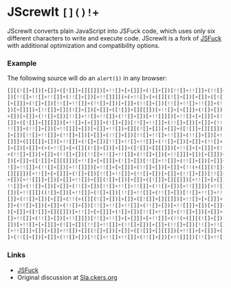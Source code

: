 # JScrewIt `[]()!+`

JScrewIt converts plain JavaScript into JSFuck code, which uses only six different characters to write and execute code.
JScrewIt is a fork of [JSFuck](https://github.com/aemkei/jsfuck) with additional optimization and compatibility
options.

### Example

The following source will do an `alert(1)` in any browser:

```js
[][(![]+[])[+[]]+([![]]+[][[]])[+!![]+[+[]]]+(![]+[])[!![]+!![]]+(!![]+[])[+[]]+(!![]+[
])[!![]+!![]+!![]]+(!![]+[])[+!![]]][(+(+!![]+[+([][(![]+[])[+[]]+([![]]+[][[]])[+!![]+
[+[]]]+(![]+[])[!![]+!![]]+(!![]+[])[+[]]+(!![]+[])[!![]+!![]+!![]]+(!![]+[])[+!![]]]+[
])[+[]]])+[!![]]+[][(![]+[])[+[]]+([![]]+[][[]])[+!![]+[+[]]]+(![]+[])[!![]+!![]]+(!![]
+[])[+[]]+(!![]+[])[!![]+!![]+!![]]+(!![]+[])[+!![]]])[+!![]+[+[]]]+(!!(+([][(![]+[])[+
[]]+([![]]+[][[]])[+!![]+[+[]]]+(![]+[])[!![]+!![]]+(!![]+[])[+[]]+(!![]+[])[!![]+!![]+
!![]]+(!![]+[])[+!![]]]+[])[+[]]+!![])+[][(![]+[])[+[]]+([![]]+[][[]])[+!![]+[+[]]]+(![
]+[])[!![]+!![]]+(!![]+[])[+[]]+(!![]+[])[!![]+!![]+!![]]+(!![]+[])[+!![]]])[+!![]+[+!!
[]]]+([][[]]+[])[+!![]]+(![]+[])[!![]+!![]+!![]]+(!![]+[])[+[]]+(!![]+[])[+!![]]+([][[]
]+[])[+[]]+(+(+!![]+[+([][(![]+[])[+[]]+([![]]+[][[]])[+!![]+[+[]]]+(![]+[])[!![]+!![]]
+(!![]+[])[+[]]+(!![]+[])[!![]+!![]+!![]]+(!![]+[])[+!![]]]+[])[+[]]])+[!![]]+[][(![]+[
])[+[]]+([![]]+[][[]])[+!![]+[+[]]]+(![]+[])[!![]+!![]]+(!![]+[])[+[]]+(!![]+[])[!![]+!
![]+!![]]+(!![]+[])[+!![]]])[+!![]+[+[]]]+(!![]+[])[+[]]+(!!(+([][(![]+[])[+[]]+([![]]+
[][[]])[+!![]+[+[]]]+(![]+[])[!![]+!![]]+(!![]+[])[+[]]+(!![]+[])[!![]+!![]+!![]]+(!![]
+[])[+!![]]]+[])[+[]]+!![])+[][(![]+[])[+[]]+([![]]+[][[]])[+!![]+[+[]]]+(![]+[])[!![]+
!![]]+(!![]+[])[+[]]+(!![]+[])[!![]+!![]+!![]]+(!![]+[])[+!![]]])[+!![]+[+!![]]]+(!![]+
[])[+!![]]]((![]+[])[+!![]]+(![]+[])[!![]+!![]]+(!![]+[])[!![]+!![]+!![]]+(!![]+[])[+!!
[]]+(!![]+[])[+[]]+(!!(+([][(![]+[])[+[]]+([![]]+[][[]])[+!![]+[+[]]]+(![]+[])[!![]+!![
]]+(!![]+[])[+[]]+(!![]+[])[!![]+!![]+!![]]+(!![]+[])[+!![]]]+[])[+[]]+!![])+[][(![]+[]
)[+[]]+([![]]+[][[]])[+!![]+[+[]]]+(![]+[])[!![]+!![]]+(!![]+[])[+[]]+(!![]+[])[!![]+!!
[]+!![]]+(!![]+[])[+!![]]])[!![]+!![]+[+[]]]+[+!![]]+(!!(+([][(![]+[])[+[]]+([![]]+[][[
]])[+!![]+[+[]]]+(![]+[])[!![]+!![]]+(!![]+[])[+[]]+(!![]+[])[!![]+!![]+!![]]+(!![]+[])
[+!![]]]+[])[+[]]+!![])+[][(![]+[])[+[]]+([![]]+[][[]])[+!![]+[+[]]]+(![]+[])[!![]+!![]
]+(!![]+[])[+[]]+(!![]+[])[!![]+!![]+!![]]+(!![]+[])[+!![]]])[!![]+!![]+[+!![]]])()
``` 

### Links

* [JSFuck](http://www.jsfuck.com) <br>
* Original discussion at [Sla.ckers.org](http://sla.ckers.org/forum/read.php?24,32930)
